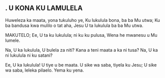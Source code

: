 ## . U KONA KU LAMULELA

Huweleza ka maata, yona tukuluho ye,
Ku lukulula bona, ba ba Mu utwa;
Ku ba bandusa kwa mulilo o tat aha,
Jesu U ta lukulula ba ba Mu utwa.

MAKUTELO;
Ee, U ta ku lukulula; ni ku ku pulusa,
Wena he mwanesu u Mu lumele.


Na, U ka lukulula, U bulela za niti?
Kana a teni maata a ka ni tusa?
Na, U ka ni lukulula ni ku satani?


Ee, U ka lukulula! U tiye u be maata.
U sike wa saba, tiyela ku Jesu;
U sike wa saba, leleka pilaelo.
Yema ku yena.


